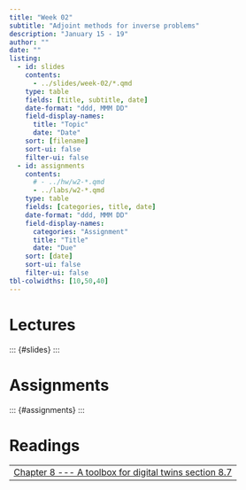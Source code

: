 ```yaml
---
title: "Week 02"
subtitle: "Adjoint methods for inverse problems"
description: "January 15 - 19"
author: ""
date: ""
listing:
  - id: slides
    contents:
      - ../slides/week-02/*.qmd
    type: table
    fields: [title, subtitle, date]
    date-format: "ddd, MMM DD"
    field-display-names:
      title: "Topic"
      date: "Date"
    sort: [filename]
    sort-ui: false
    filter-ui: false
  - id: assignments
    contents:
      # - ../hw/w2-*.qmd
      - ../labs/w2-*.qmd
    type: table
    fields: [categories, title, date]
    date-format: "ddd, MMM DD"
    field-display-names:
      categories: "Assignment"
      title: "Title"
      date: "Due"
    sort: [date]
    sort-ui: false
    filter-ui: false
tbl-colwidths: [10,50,40]
---
```


# Lectures

::: {#slides}
:::

# Assignments

::: {#assignments}
:::

# Readings

|                                                                                                           |
|-----------------------------------------------------------------------------------------------------------|
| [Chapter 8 --- A toolbox for digital twins section 8.7](https://galileo-gatech.primo.exlibrisgroup.com/permalink/01GALI_GIT/naju39/alma9937674297402486)                 | 
